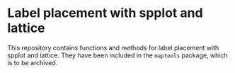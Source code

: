 # Label placement with spplot and lattice

This repository contains functions and methods for label placement with spplot and lattice. They have been included in the `maptools` package, which is to be archived.
